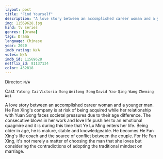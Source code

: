```yaml
---
layout: post
title: "Find Yourself"
description: "A love story between an accomplished career woman and a younger man. He Fan Xing's company is at risk of being acquired while her relationship with Yuan Song faces societal pressures due to their age difference. The consecutive blows in her work and love life push her to an emotional quagmire and it is during this time that Ye Lu Ming enters her life. Being older in age, he is mature, stable and knowledgeable. He becomes He Fan Xing's life coach a.."
img: 11569628.jpg
kind: tv series
genres: [Drama]
tags: Drama 
language: Chinese
year: 2020
imdb_rating: N/A
votes: N/A
imdb_id: 11569628
netflix_id: 81137134
color: 432818
---
```

Director: `N/A`  

Cast: `Yatong Cai` `Victoria Song` `Weilong Song` `David Yao-Qing Wang` `Zheming Wei` 

A love story between an accomplished career woman and a younger man. He Fan Xing's company is at risk of being acquired while her relationship with Yuan Song faces societal pressures due to their age difference. The consecutive blows in her work and love life push her to an emotional quagmire and it is during this time that Ye Lu Ming enters her life. Being older in age, he is mature, stable and knowledgeable. He becomes He Fan Xing's life coach and the source of conflict between the couple. For He Fan Xing, it's not merely a matter of choosing the man that she loves but considering the contradictions of adopting the traditional mindset on marriage.